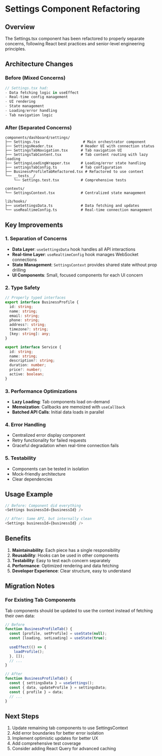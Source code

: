 # Settings Component Refactoring

## Overview

The Settings.tsx component has been refactored to properly separate concerns, following React best practices and senior-level engineering principles.

## Architecture Changes

### Before (Mixed Concerns)
```typescript
// Settings.tsx had:
- Data fetching logic in useEffect
- Real-time config management
- UI rendering
- State management
- Loading/error handling
- Tab navigation logic
```

### After (Separated Concerns)

```
components/dashboard/settings/
├── Settings.tsx                    # Main orchestrator component
├── SettingsHeader.tsx             # Header UI with connection status
├── SettingsTabNavigation.tsx      # Tab navigation UI
├── SettingsTabContent.tsx         # Tab content routing with lazy loading
├── SettingsLoadingWrapper.tsx     # Loading/error state handling
├── settingsTabConfig.ts           # Tab configuration
├── BusinessProfileTabRefactored.tsx # Refactored to use context
└── __tests__/
    └── Settings.test.tsx          # Comprehensive tests

contexts/
└── SettingsContext.tsx            # Centralized state management

lib/hooks/
├── useSettingsData.ts             # Data fetching and updates
└── useRealtimeConfig.ts           # Real-time connection management
```

## Key Improvements

### 1. Separation of Concerns
- **Data Layer**: `useSettingsData` hook handles all API interactions
- **Real-time Layer**: `useRealtimeConfig` hook manages WebSocket connections
- **State Management**: `SettingsContext` provides shared state without prop drilling
- **UI Components**: Small, focused components for each UI concern

### 2. Type Safety
```typescript
// Properly typed interfaces
export interface BusinessProfile {
  id: string;
  name: string;
  email: string;
  phone: string;
  address?: string;
  timezone?: string;
  [key: string]: any;
}

export interface Service {
  id: string;
  name: string;
  description?: string;
  duration: number;
  price?: number;
  active: boolean;
}
```

### 3. Performance Optimizations
- **Lazy Loading**: Tab components load on-demand
- **Memoization**: Callbacks are memoized with `useCallback`
- **Batched API Calls**: Initial data loads in parallel

### 4. Error Handling
- Centralized error display component
- Retry functionality for failed requests
- Graceful degradation when real-time connection fails

### 5. Testability
- Components can be tested in isolation
- Mock-friendly architecture
- Clear dependencies

## Usage Example

```typescript
// Before: Component did everything
<Settings businessId={businessId} />

// After: Same API, but internally clean
<Settings businessId={businessId} />
```

## Benefits

1. **Maintainability**: Each piece has a single responsibility
2. **Reusability**: Hooks can be used in other components
3. **Testability**: Easy to test each concern separately
4. **Performance**: Optimized rendering and data fetching
5. **Developer Experience**: Clear structure, easy to understand

## Migration Notes

### For Existing Tab Components
Tab components should be updated to use the context instead of fetching their own data:

```typescript
// Before
function BusinessProfileTab() {
  const [profile, setProfile] = useState(null);
  const [loading, setLoading] = useState(true);
  
  useEffect(() => {
    loadProfile();
  }, []);
  // ...
}

// After
function BusinessProfileTab() {
  const { settingsData } = useSettings();
  const { data, updateProfile } = settingsData;
  const { profile } = data;
  // ...
}
```

## Next Steps

1. Update remaining tab components to use SettingsContext
2. Add error boundaries for better error isolation
3. Implement optimistic updates for better UX
4. Add comprehensive test coverage
5. Consider adding React Query for advanced caching